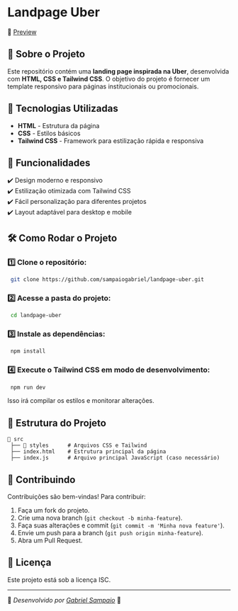 # Landpage Uber

🔗 [Preview](https://sampaiogabriel.github.io/landpage-uber/)

## 📌 Sobre o Projeto

Este repositório contém uma **landing page inspirada na Uber**, desenvolvida com **HTML, CSS e Tailwind CSS**. O objetivo do projeto é fornecer um template responsivo para páginas institucionais ou promocionais.

## 🚀 Tecnologias Utilizadas

- **HTML** - Estrutura da página
- **CSS** - Estilos básicos
- **Tailwind CSS** - Framework para estilização rápida e responsiva

## 🎨 Funcionalidades

✔️ Design moderno e responsivo<br>
✔️ Estilização otimizada com Tailwind CSS<br>
✔️ Fácil personalização para diferentes projetos<br>
✔️ Layout adaptável para desktop e mobile

## 🛠 Como Rodar o Projeto

### 1️⃣ Clone o repositório:

```sh
 git clone https://github.com/sampaiogabriel/landpage-uber.git
```

### 2️⃣ Acesse a pasta do projeto:

```sh
 cd landpage-uber
```

### 3️⃣ Instale as dependências:

```sh
 npm install
```

### 4️⃣ Execute o Tailwind CSS em modo de desenvolvimento:

```sh
 npm run dev
```

Isso irá compilar os estilos e monitorar alterações.

## 📄 Estrutura do Projeto

```
📂 src
 ├── 📂 styles      # Arquivos CSS e Tailwind
 ├── index.html    # Estrutura principal da página
 ├── index.js      # Arquivo principal JavaScript (caso necessário)
```

## 🤝 Contribuindo

Contribuições são bem-vindas! Para contribuir:

1. Faça um fork do projeto.
2. Crie uma nova branch (`git checkout -b minha-feature`).
3. Faça suas alterações e commit (`git commit -m 'Minha nova feature'`).
4. Envie um push para a branch (`git push origin minha-feature`).
5. Abra um Pull Request.

## 📜 Licença

Este projeto está sob a licença ISC.

---

📌 _Desenvolvido por [Gabriel Sampaio](https://github.com/sampaiogabriel)_ 🚀

